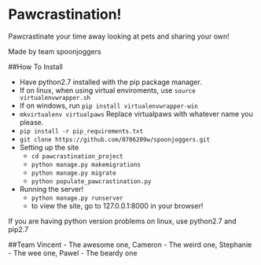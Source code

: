 # Pawcrastination!
Pawcrastinate your time away looking at pets and sharing your own!

Made by team spoonjoggers

##How To Install
* Have python2.7 installed with the pip package manager.
* If on linux, when using virtual enviroments, use `source virtualenvwrapper.sh`
* If on windows, run `pip install virtualenvwrapper-win`
* `mkvirtualenv virtualpaws` Replace virtualpaws with whatever name you please.
* `pip install -r pip_requirements.txt`
* `git clone https://github.com/0706209w/spoonjoggers.git`
* Setting up the site
  * `cd pawcrastination_project`
  * `python manage.py makemigrations`
  * `python manage.py migrate`
  * `python populate_pawcrastination.py`
* Running the server!
  * `python manage.py runserver`
  * to view the site, go to 127.0.0.1:8000 in your browser!
  
  
If you are having python version problems on linux, use python2.7 and pip2.7
  
##Team
Vincent - The awesome one, Cameron - The weird one, Stephanie - The wee one, Pawel - The beardy one

